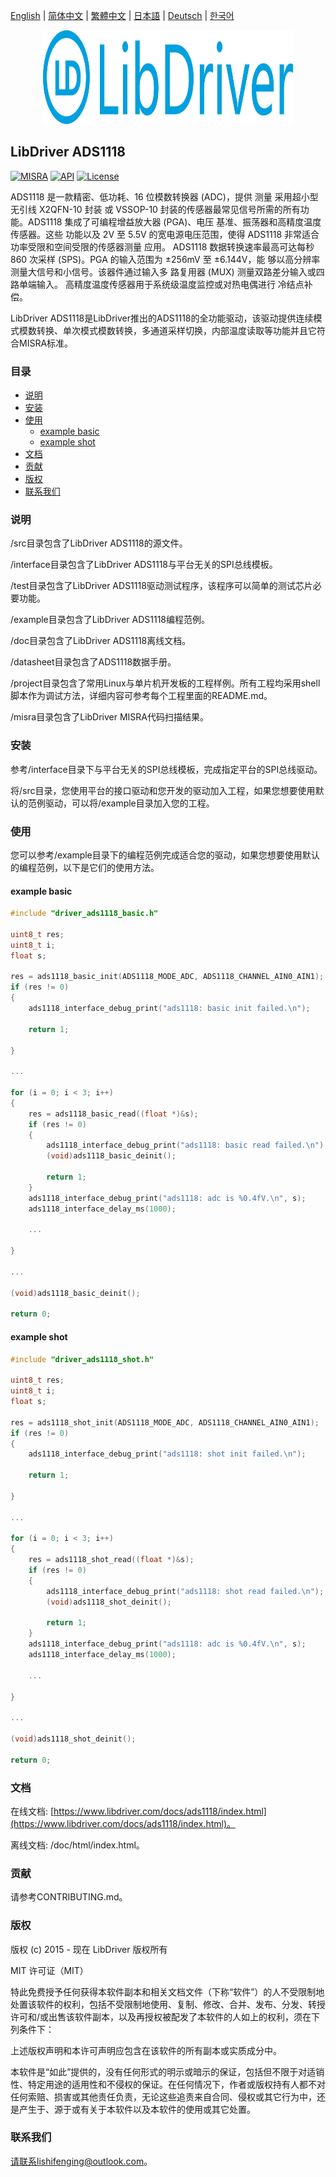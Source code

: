 [English](/README.md) | [ 简体中文](/README_zh-Hans.md) | [繁體中文](/README_zh-Hant.md) | [日本語](/README_ja.md) | [Deutsch](/README_de.md) | [한국어](/README_ko.md)

<div align=center>
<img src="/doc/image/logo.svg" width="400" height="150"/>
</div>

## LibDriver ADS1118

[![MISRA](https://img.shields.io/badge/misra-compliant-brightgreen.svg)](/misra/README.md) [![API](https://img.shields.io/badge/api-reference-blue.svg)](https://www.libdriver.com/docs/ads1118/index.html) [![License](https://img.shields.io/badge/license-MIT-brightgreen.svg)](/LICENSE)

ADS1118 是一款精密、低功耗、16 位模数转换器 (ADC)，提供 测量 采用超小型无引线 X2QFN-10 封装 或 VSSOP-10 封装的传感器最常见信号所需的所有功 能。ADS1118 集成了可编程增益放大器 (PGA)、电压 基准、振荡器和高精度温度传感器。这些 功能以及 2V 至 5.5V 的宽电源电压范围，使得 ADS1118 非常适合 功率受限和空间受限的传感器测量 应用。 ADS1118 数据转换速率最高可达每秒 860 次采样 (SPS)。PGA 的输入范围为 ±256mV 至 ±6.144V，能 够以高分辨率测量大信号和小信号。该器件通过输入多 路复用器 (MUX) 测量双路差分输入或四路单端输入。 高精度温度传感器用于系统级温度监控或对热电偶进行 冷结点补偿。

LibDriver ADS1118是LibDriver推出的ADS1118的全功能驱动，该驱动提供连续模式模数转换、单次模式模数转换，多通道采样切换，内部温度读取等功能并且它符合MISRA标准。

### 目录

  - [说明](#说明)
  - [安装](#安装)
  - [使用](#使用)
    - [example basic](#example-basic)
    - [example shot](#example-shot)
  - [文档](#文档)
  - [贡献](#贡献)
  - [版权](#版权)
  - [联系我们](#联系我们)

### 说明

/src目录包含了LibDriver ADS1118的源文件。

/interface目录包含了LibDriver ADS1118与平台无关的SPI总线模板。

/test目录包含了LibDriver ADS1118驱动测试程序，该程序可以简单的测试芯片必要功能。

/example目录包含了LibDriver ADS1118编程范例。

/doc目录包含了LibDriver ADS1118离线文档。

/datasheet目录包含了ADS1118数据手册。

/project目录包含了常用Linux与单片机开发板的工程样例。所有工程均采用shell脚本作为调试方法，详细内容可参考每个工程里面的README.md。

/misra目录包含了LibDriver MISRA代码扫描结果。

### 安装

参考/interface目录下与平台无关的SPI总线模板，完成指定平台的SPI总线驱动。

将/src目录，您使用平台的接口驱动和您开发的驱动加入工程，如果您想要使用默认的范例驱动，可以将/example目录加入您的工程。

### 使用

您可以参考/example目录下的编程范例完成适合您的驱动，如果您想要使用默认的编程范例，以下是它们的使用方法。

#### example basic

```C
#include "driver_ads1118_basic.h"

uint8_t res;
uint8_t i;
float s;

res = ads1118_basic_init(ADS1118_MODE_ADC, ADS1118_CHANNEL_AIN0_AIN1);
if (res != 0)
{
    ads1118_interface_debug_print("ads1118: basic init failed.\n");         

    return 1;

}

...

for (i = 0; i < 3; i++)
{
    res = ads1118_basic_read((float *)&s);
    if (res != 0)
    {
        ads1118_interface_debug_print("ads1118: basic read failed.\n");
        (void)ads1118_basic_deinit();

        return 1;
    }
    ads1118_interface_debug_print("ads1118: adc is %0.4fV.\n", s);
    ads1118_interface_delay_ms(1000);
    
    ...

}

...
    
(void)ads1118_basic_deinit();

return 0;
```

#### example shot

```C
#include "driver_ads1118_shot.h"

uint8_t res;
uint8_t i;
float s;

res = ads1118_shot_init(ADS1118_MODE_ADC, ADS1118_CHANNEL_AIN0_AIN1);
if (res != 0)
{
    ads1118_interface_debug_print("ads1118: shot init failed.\n");         

    return 1;

}

...
    
for (i = 0; i < 3; i++)
{
    res = ads1118_shot_read((float *)&s);
    if (res != 0)
    {
        ads1118_interface_debug_print("ads1118: shot read failed.\n");
        (void)ads1118_shot_deinit();

        return 1;
    }
    ads1118_interface_debug_print("ads1118: adc is %0.4fV.\n", s);
    ads1118_interface_delay_ms(1000);
    
    ...

}

...
    
(void)ads1118_shot_deinit();

return 0;
```

### 文档

在线文档: [https://www.libdriver.com/docs/ads1118/index.html](https://www.libdriver.com/docs/ads1118/index.html)。

离线文档: /doc/html/index.html。

### 贡献

请参考CONTRIBUTING.md。

### 版权

版权 (c) 2015 - 现在 LibDriver 版权所有

MIT 许可证（MIT）

特此免费授予任何获得本软件副本和相关文档文件（下称“软件”）的人不受限制地处置该软件的权利，包括不受限制地使用、复制、修改、合并、发布、分发、转授许可和/或出售该软件副本，以及再授权被配发了本软件的人如上的权利，须在下列条件下：

上述版权声明和本许可声明应包含在该软件的所有副本或实质成分中。

本软件是“如此”提供的，没有任何形式的明示或暗示的保证，包括但不限于对适销性、特定用途的适用性和不侵权的保证。在任何情况下，作者或版权持有人都不对任何索赔、损害或其他责任负责，无论这些追责来自合同、侵权或其它行为中，还是产生于、源于或有关于本软件以及本软件的使用或其它处置。

### 联系我们

请联系lishifenging@outlook.com。